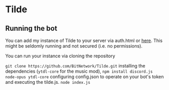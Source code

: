 # Tilde

## Running the bot
You can add my instance of Tilde to your server via auth.html or [here](https://discordapp.com/oauth2/authorize?permissions=1610087503&scope=bot&client_id=268230663025590274). This might be seldomly running and not secured (i.e. no permissions).

You can run your instance via cloning the repository

```git clone https://github.com/BitNetwork/Tilde.git```
installing the dependencies (`ytdl-core` for the music mod),
```npm install discord.js node-opus ytdl-core```
configuring config.json to operate on your bot's token and executing the tilde.js.
```node index.js```
